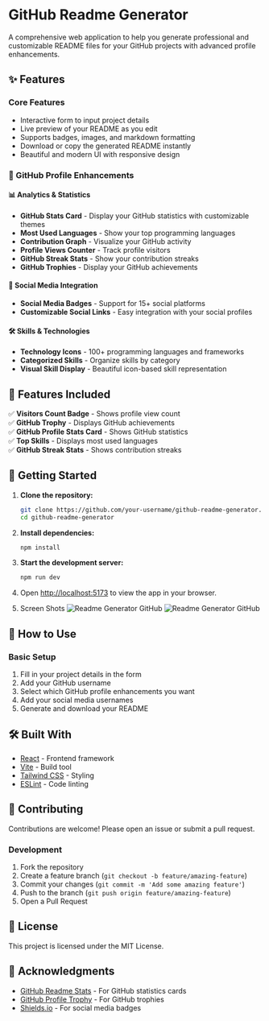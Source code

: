 # GitHub Readme Generator

A comprehensive web application to help you generate professional and customizable README files for your GitHub projects with advanced profile enhancements.

## ✨ Features

### Core Features
- Interactive form to input project details
- Live preview of your README as you edit
- Supports badges, images, and markdown formatting
- Download or copy the generated README instantly
- Beautiful and modern UI with responsive design

### 🚀 GitHub Profile Enhancements

#### 📊 Analytics & Statistics
- **GitHub Stats Card** - Display your GitHub statistics with customizable themes
- **Most Used Languages** - Show your top programming languages
- **Contribution Graph** - Visualize your GitHub activity
- **Profile Views Counter** - Track profile visitors
- **GitHub Streak Stats** - Show your contribution streaks
- **GitHub Trophies** - Display your GitHub achievements

#### 📱 Social Media Integration
- **Social Media Badges** - Support for 15+ social platforms
- **Customizable Social Links** - Easy integration with your social profiles

#### 🛠️ Skills & Technologies
- **Technology Icons** - 100+ programming languages and frameworks
- **Categorized Skills** - Organize skills by category
- **Visual Skill Display** - Beautiful icon-based skill representation

## 🎯 Features Included

✅ **Visitors Count Badge** - Shows profile view count  
✅ **GitHub Trophy** - Displays GitHub achievements  
✅ **GitHub Profile Stats Card** - Shows GitHub statistics  
✅ **Top Skills** - Displays most used languages  
✅ **GitHub Streak Stats** - Shows contribution streaks  

## 🚀 Getting Started

1. **Clone the repository:**
    ```bash
    git clone https://github.com/your-username/github-readme-generator.git
    cd github-readme-generator
    ```

2. **Install dependencies:**
    ```bash
    npm install
    ```

3. **Start the development server:**
    ```bash
    npm run dev
    ```

4. Open [http://localhost:5173](http://localhost:5173) to view the app in your browser.

5. Screen Shots ![Readme Generator GitHub](https://github.com/abhijeetBhale/Portfolio/blob/058af283a0133c9718137c82755af89a34f5b30b/assets/readme-generator-ss.png)
![Readme Generator GitHub](https://github.com/abhijeetBhale/Portfolio/blob/058af283a0133c9718137c82755af89a34f5b30b/assets/readme-generator-ss2.png)

## 📖 How to Use

### Basic Setup
1. Fill in your project details in the form
2. Add your GitHub username
3. Select which GitHub profile enhancements you want
4. Add your social media usernames
5. Generate and download your README

## 🛠️ Built With

- [React](https://react.dev/) - Frontend framework
- [Vite](https://vitejs.dev/) - Build tool
- [Tailwind CSS](https://tailwindcss.com/) - Styling
- [ESLint](https://eslint.org/) - Code linting

## 🤝 Contributing

Contributions are welcome! Please open an issue or submit a pull request.

### Development
1. Fork the repository
2. Create a feature branch (`git checkout -b feature/amazing-feature`)
3. Commit your changes (`git commit -m 'Add some amazing feature'`)
4. Push to the branch (`git push origin feature/amazing-feature`)
5. Open a Pull Request

## 📄 License

This project is licensed under the MIT License.

## 🙏 Acknowledgments

- [GitHub Readme Stats](https://github.com/anuraghazra/github-readme-stats) - For GitHub statistics cards
- [GitHub Profile Trophy](https://github.com/ryo-ma/github-profile-trophy) - For GitHub trophies
- [Shields.io](https://shields.io/) - For social media badges
